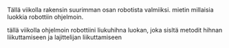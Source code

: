 Tällä viikolla rakensin suurimman osan robotista valmiiksi.
mietin millaisia luokkia robottiin ohjelmoin. 

tällä viikolla ohjelmoin robottiini liukuhihna luokan, joka sisltä metodit hihnan liikuttamiseen ja lajittelijan liikuttamiseen

